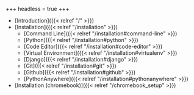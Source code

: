 +++
headless = true
+++

- [Introduction]({{< relref "/" >}})
- [Installation]({{< relref "/installation" >}})
  - [Command Line]({{< relref "/installation#command-line" >}})
  - [Python]({{< relref "/installation#python" >}})
  - [Code Editor]({{< relref "/installation#code-editor" >}})
  - [Virtual Environment]({{< relref "/installation#virtualenv" >}})
  - [Django]({{< relref "/installation#django" >}})
  - [Git]({{< relref "/installation#git" >}})
  - [Github]({{< relref "/installation#github" >}})
  - [PythonAnywhere]({{< relref "/installation#pythonanywhere" >}})
- [Installation (chromebook)]({{< relref "/chromebook_setup" >}})
